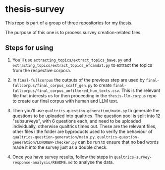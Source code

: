 # thesis-survey

This repo is part of a group of three repositories for my thesis.

The purpose of this one is to process survey creation-related files.

## Steps for using

1. You'll use `extracting_topics/extract_topics_bawe.py` and `extracting_topics/extract_topics_efcamdat.py` to extract the topics from the respective corpora.

2. In `final-fullcorpus` the outputs of the previous step are used by `final-fullcorpus/final_corpus_scaff_gen.py` to create `final-fullcorpus/final_corpus_unfiltered_hum_texts.csv`. This is the relevant file that interests us for then proceeding in the `thesis-llm-corpus` repo to create our final corpus with human and LLM text.

3. Then you'll use `qualtrics-question-generation/main.py` to generate the questions to be uploaded into qualtrics. The question pool is split into 12 "subsurveys", with 6 questions each, and need to be uploaded individually, otherwise qualtrics times out. These are the relevant files, other files i the folder are byproducts used to verify the behaviour of `qualtrics-question-generation/main.py`. `qualtrics-question-generation/LDNOOBW-checker.py` can be run to ensure that no bad words made it into the survey just as a double check.

4. Once you have survey results, follow the steps in `qualtrics-survey-response-analysis/README.md` to analyse the data.